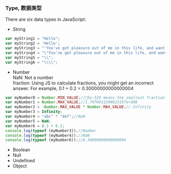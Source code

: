 ### Type, 数据类型      
There are six data types in JavaScript:     
- String

```JavaScript
var myString1 = "Hello";
var myString2 = 'Hello';
var myString3 = "'You've got pleasure out of me in this life, and want to save yourself through me in the life to come.'says Nekhlyudov.";
var myString4 = "\"You've got pleasure out of me in this life, and want to save yourself through me in the life to come.\"says Nekhlyudov.";
var myString5 = "\\";
var myString6 = "\\\\";
```

- Number        
NaN: Not a number       
fraction: Using JS to calculate fractions, you might get an incorrect answer. For example, 0.1 + 0.2 = 0.30000000000000004
```JavaScript
var myNumber0 = Number.MIN_VALUE;//5e-324 means the smallest fraction which is bigger than 0
var myNumber1 = Number.MAX_VALUE;//1.7976931348623157e+308
var myNumber2 = -Number.MAX_VALUE * Number.MAX_VALUE;//-Infinity
var myNumber3 = Infinity;
var myNumber4 = "abc" * "def";//NaN
var myNumber5 = NaN;
var myNumber6 = 0.1 + 0.2;
console.log(typeof (myNumber3));//Number
console.log(typeof (myNumber4));//NaN
console.log(typeof (myNumber6));//0.30000000000000004
```

- Boolean
- Null
- Undefined
- Object